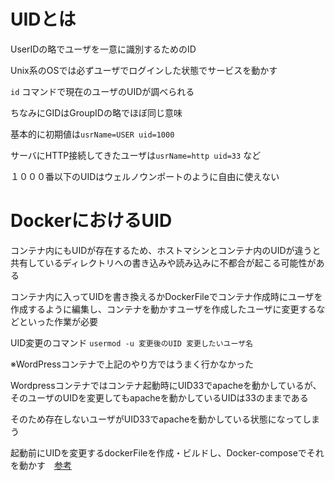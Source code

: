 # UIDとは

UserIDの略でユーザを一意に識別するためのID

Unix系のOSでは必ずユーザでログインした状態でサービスを動かす

`id` コマンドで現在のユーザのUIDが調べられる

ちなみにGIDはGroupIDの略でほぼ同じ意味

基本的に初期値は`usrName=USER uid=1000`

サーバにHTTP接続してきたユーザは`usrName=http uid=33` など

１０００番以下のUIDはウェルノウンポートのように自由に使えない

# DockerにおけるUID

コンテナ内にもUIDが存在するため、ホストマシンとコンテナ内のUIDが違うと共有しているディレクトリへの書き込みや読み込みに不都合が起こる可能性がある

コンテナ内に入ってUIDを書き換えるかDockerFileでコンテナ作成時にユーザを作成するように編集し、コンテナを動かすユーザを作成したユーザに変更するなどといった作業が必要

UID変更のコマンド `usermod -u 変更後のUID 変更したいユーザ名`

※WordPressコンテナで上記のやり方ではうまく行かなかった

Wordpressコンテナではコンテナ起動時にUID33でapacheを動かしているが、そのユーザのUIDを変更してもapacheを動かしているUIDは33のままである

そのため存在しないユーザがUID33でapacheを動かしている状態になってしまう

起動前にUIDを変更するdockerFileを作成・ビルドし、Docker-composeでそれを動かす　[参考](https://qiita.com/nobrin/items/09656089f012184deae1)


